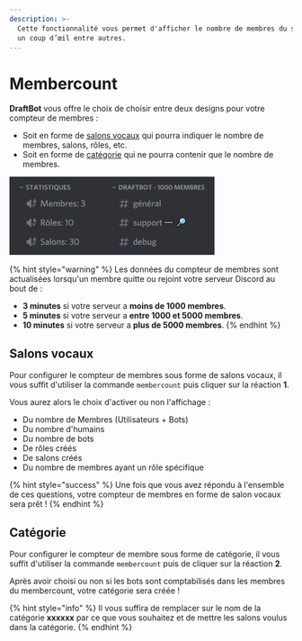 ```yaml
---
description: >-
  Cette fonctionnalité vous permet d'afficher le nombre de membres du serveur en
  un coup d’œil entre autres.
---
```


# Membercount

**DraftBot** vous offre le choix de choisir entre deux designs pour votre compteur de membres :

* Soit en forme de [salons vocaux](membercount.md#salons-vocaux) qui pourra indiquer le nombre de membres, salons, rôles, etc.
* Soit en forme de [catégorie](membercount.md#categorie) qui ne pourra contenir que le nombre de membres.

![](../.gitbook/assets/image%20%2837%29.png)

{% hint style="warning" %}
Les données du compteur de membres sont actualisées lorsqu'un membre quitte ou rejoint votre serveur Discord au bout de : 

* **3 minutes** si votre serveur a **moins de 1000 membres**.
* **5 minutes** si votre serveur a **entre 1000 et 5000 membres**.
* **10 minutes** si votre serveur a **plus de 5000 membres**.
{% endhint %}

## Salons vocaux

Pour configurer le compteur de membres sous forme de salons vocaux, il vous suffit d'utiliser la commande `membercount` puis cliquer sur la réaction **1**.  
  
Vous aurez alors le choix d'activer ou non l'affichage : 

* Du nombre de Membres \(Utilisateurs + Bots\)
* Du nombre d'humains
* Du nombre de bots
* De rôles créés 
* De salons créés
* Du nombre de membres ayant un rôle spécifique

{% hint style="success" %}
Une fois que vous avez répondu à l'ensemble de ces questions, votre compteur de membres en forme de salon vocaux sera prêt !
{% endhint %}

## Catégorie

Pour configurer le compteur de membre sous forme de catégorie, il vous suffit d'utiliser la commande `membercount` puis de cliquer sur la réaction **2**.

Après avoir choisi ou non si les bots sont comptabilisés dans les membres du membercount, votre catégorie sera créée !

{% hint style="info" %}
Il vous suffira de remplacer sur le nom de la catégorie **xxxxxx** par ce que vous souhaitez et de mettre les salons voulus dans la catégorie.
{% endhint %}

